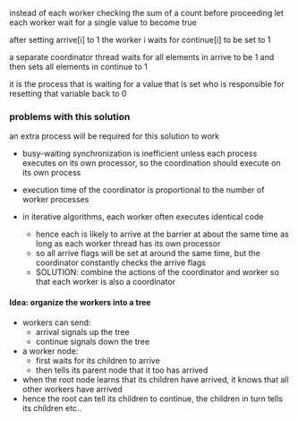 
instead of each worker checking the sum of a count before proceeding
let each worker wait for a single value to become true

after setting arrive[i] to 1 the worker i waits for continue[i] to be set to 1

a separate coordinator thread waits for all elements in arrive to be 1 and then sets all elements in continue to 1

it is the process that is waiting for a value that is set who is responsible for resetting that variable back to 0

### problems with this solution
an extra process will be required for this solution to work
- busy-waiting synchronization is inefficient unless each process executes on its own processor, so the coordination should execute on its own process
- execution time of the coordinator is proportional to the number of worker processes

- in iterative algorithms, each worker often executes identical code
	- hence each is likely to arrive at the barrier at about the same time as long as each worker thread has its own processor
	- so all arrive flags will be set at around the same time, but the coordinator constantly checks the arrive flags
	- SOLUTION: combine the actions of the coordinator and worker so that each worker is also a coordinator

#### Idea: organize the workers into a tree
- workers can send:
  - arrival signals up the tree
  - continue signals down the tree
- a worker node:
	- first waits for its children to arrive
	- then tells its parent node that it too has arrived
- when the root node learns that its children have arrived, it knows that all other workers have arrived
- hence the root can tell its children to continue, the children in turn tells its children etc..